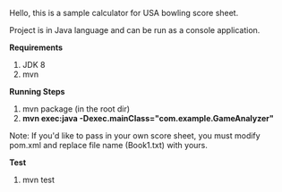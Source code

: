 Hello, this is a sample calculator for USA bowling 
score sheet. 

Project is in Java language and can be run as a console application.

**Requirements**
1. JDK 8
2. mvn

**Running Steps**

1. mvn package (in the root dir)
2. **mvn exec:java -Dexec.mainClass="com.example.GameAnalyzer"**

Note: If you'd like to pass in your own score sheet, you must
modify pom.xml and replace file name (Book1.txt) with yours.

**Test**
1. mvn test